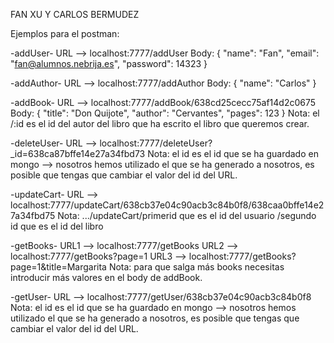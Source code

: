 
FAN XU Y CARLOS BERMUDEZ

Ejemplos para el postman:

-addUser-
URL --> localhost:7777/addUser
Body:
{
  "name": "Fan",
  "email": "fan@alumnos.nebrija.es",
  "password": 14323
}

-addAuthor-
URL --> localhost:7777/addAuthor
Body:
{
  "name": "Carlos"
}

-addBook-
URL --> localhost:7777/addBook/638cd25cecc75af14d2c0675
Body:
{
  "title": "Don Quijote",
  "author": "Cervantes",
  "pages": 123
}
Nota: el /:id es el id del autor del libro que ha escrito el libro que queremos crear.

-deleteUser-
URL --> localhost:7777/deleteUser?_id=638ca87bffe14e27a34fbd73
Nota: el id es el id que se ha guardado en mongo --> nosotros hemos utilizado el que se ha generado
a nosotros, es posible que tengas que cambiar el valor del id del URL.

-updateCart-
URL --> localhost:7777/updateCart/638cb37e04c90acb3c84b0f8/638caa0bffe14e27a34fbd75
Nota: .../updateCart/primerid que es el id del usuario /segundo id que es el id del libro

-getBooks-
URL1 --> localhost:7777/getBooks
URL2 --> localhost:7777/getBooks?page=1
URL3 --> localhost:7777/getBooks?page=1&title=Margarita
Nota: para que salga más books necesitas introducir más valores en el body de addBook.

-getUser-
URL --> localhost:7777/getUser/638cb37e04c90acb3c84b0f8
Nota: el id es el id que se ha guardado en mongo --> nosotros hemos utilizado el que se ha generado
a nosotros, es posible que tengas que cambiar el valor del id del URL.